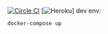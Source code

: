 [![Circle CI](https://circleci.com/gh/gleeb/prodbox.svg?style=svg)](https://circleci.com/gh/gleeb/prodbox)
[![Heroku](https://heroku-badge.herokuapp.com/?app=prodbox)]
dev env:
``` 
docker-compose up 
``` 
